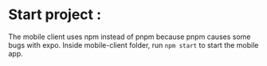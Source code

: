 # Start project :
  The mobile client uses npm instead of pnpm because pnpm causes some bugs with expo.
  Inside mobile-client folder, run `npm start` to start the mobile app.